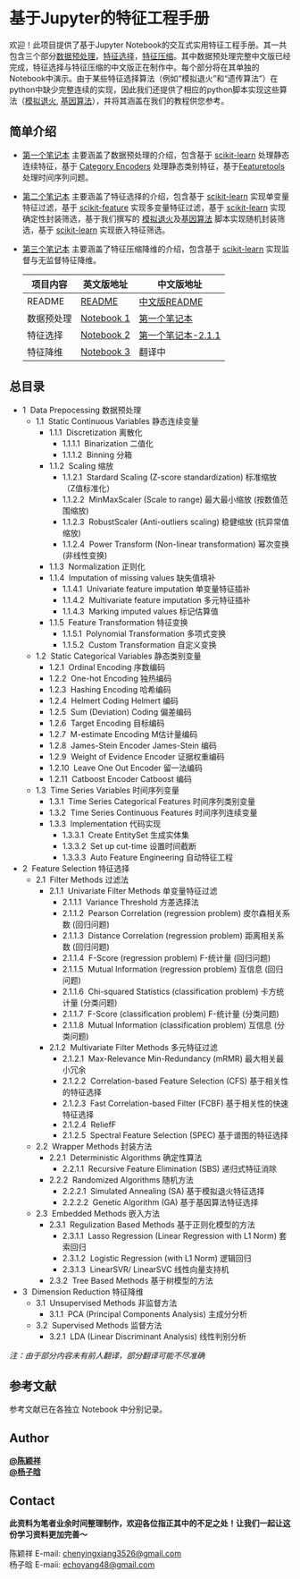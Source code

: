 基于Jupyter的特征工程手册
============
欢迎！此项目提供了基于Jupyter Notebook的交互式实用特征工程手册。其一共包含三个部分[数据预处理](./中文版/1.%20数据预处理.ipynb)，[特征选择](2.%20Feature%20Selection.ipynb)，[特征压缩](3.%20Dimension%20Reduction.ipynb)。其中数据预处理完整中文版已经完成，特征选择与特征压缩的中文版正在制作中。每个部分将在其单独的Notebook中演示。由于某些特征选择算法（例如“模拟退火”和“遗传算法”）在python中缺少完整连续的实现，因此我们还提供了相应的python脚本实现这些算法（[模拟退火](SA.py), [基因算法](GA.py)），并将其涵盖在我们的教程供您参考。  

简单介绍
------------
- [第一个笔记本](./中文版/1.%20数据预处理.ipynb) 主要涵盖了数据预处理的介绍，包含基于 [scikit-learn](https://scikit-learn.org/stable/) 处理静态连续特征，基于 [Category Encoders](https://contrib.scikit-learn.org/categorical-encoding/) 处理静态类别特征，基于[Featuretools](https://www.featuretools.com/) 处理时间序列问题。  

- [第二个笔记本](2.%20Feature%20Selection.ipynb) 主要涵盖了特征选择的介绍，包含基于 [scikit-learn](https://scikit-learn.org/stable/) 实现单变量特征过滤，基于 [scikit-feature](http://featureselection.asu.edu/) 实现多变量特征过滤，基于 [scikit-learn](https://scikit-learn.org/stable/) 实现确定性封装筛选，基于我们撰写的 [模拟退火](SA.py)及[基因算法](GA.py) 脚本实现随机封装筛选，基于 [scikit-learn](https://scikit-learn.org/stable/) 实现嵌入特征筛选。  

- [第三个笔记本](3.%20Dimension%20Reduction.ipynb) 主要涵盖了特征压缩降维的介绍，包含基于 [scikit-learn](https://scikit-learn.org/stable/) 实现监督与无监督特征降维。  

    |项目内容|英文版地址 | 中文版地址 |
    |------  |------ | ------ |
    |README | [README](./README.md) | [中文版README](./中文版.md) |
    |数据预处理| [Notebook 1](./1.%20Data%20Preprocessing.ipynb) | [第一个笔记本](./中文版/1.%20数据预处理.ipynb) |
    |特征选择 | [Notebook 2](2.%20Feature%20Selection.ipynb) | [第一个笔记本-2.1.1](./中文版/2.%20特征选择.ipynb) |
    |特征降维 | [Notebook 3](3.%20Dimension%20Reduction.ipynb) | 翻译中 |


总目录
------------
<div class="toc"><ul class="toc-item"><li><span><span class="toc-item-num">1&nbsp;&nbsp;</span>Data Prepocessing 数据预处理</a></span><ul class="toc-item"><li><span><span class="toc-item-num">1.1&nbsp;&nbsp;</span>Static Continuous Variables 静态连续变量</a></span><ul class="toc-item"><li><span><span class="toc-item-num">1.1.1&nbsp;&nbsp;</span>Discretization 离散化</a></span><ul class="toc-item"><li><span><span class="toc-item-num">1.1.1.1&nbsp;&nbsp;</span>Binarization 二值化</a></span></li><li><span><span class="toc-item-num">1.1.1.2&nbsp;&nbsp;</span>Binning 分箱</a></span></li></ul></li><li><span><span class="toc-item-num">1.1.2&nbsp;&nbsp;</span>Scaling 缩放</a></span><ul class="toc-item"><li><span><span class="toc-item-num">1.1.2.1&nbsp;&nbsp;</span>Stardard Scaling (Z-score standardization) 标准缩放 （Z值标准化）</a></span></li><li><span><span class="toc-item-num">1.1.2.2&nbsp;&nbsp;</span>MinMaxScaler (Scale to range) 最大最小缩放 (按数值范围缩放)</a></span></li><li><span><span class="toc-item-num">1.1.2.3&nbsp;&nbsp;</span>RobustScaler (Anti-outliers scaling) 稳健缩放 (抗异常值缩放)</a></span></li><li><span><span class="toc-item-num">1.1.2.4&nbsp;&nbsp;</span>Power Transform (Non-linear transformation) 幂次变换 (非线性变换)</a></span></li></ul></li><li><span><span class="toc-item-num">1.1.3&nbsp;&nbsp;</span>Normalization 正则化</a></span></li><li><span><span class="toc-item-num">1.1.4&nbsp;&nbsp;</span>Imputation of missing values 缺失值填补</a></span><ul class="toc-item"><li><span><span class="toc-item-num">1.1.4.1&nbsp;&nbsp;</span>Univariate feature imputation 单变量特征插补</a></span></li><li><span><span class="toc-item-num">1.1.4.2&nbsp;&nbsp;</span>Multivariate feature imputation 多元特征插补</a></span></li><li><span><span class="toc-item-num">1.1.4.3&nbsp;&nbsp;</span>Marking imputed values 标记估算值</a></span></li></ul></li><li><span><span class="toc-item-num">1.1.5&nbsp;&nbsp;</span>Feature Transformation 特征变换</a></span><ul class="toc-item"><li><span><span class="toc-item-num">1.1.5.1&nbsp;&nbsp;</span>Polynomial Transformation 多项式变换</a></span></li><li><span><span class="toc-item-num">1.1.5.2&nbsp;&nbsp;</span>Custom Transformation 自定义变换</a></span></li></ul></li></ul></li><li><span><span class="toc-item-num">1.2&nbsp;&nbsp;</span>Static Categorical Variables 静态类别变量</a></span><ul class="toc-item"><li><span><span class="toc-item-num">1.2.1&nbsp;&nbsp;</span>Ordinal Encoding 序数编码</a></span></li><li><span><span class="toc-item-num">1.2.2&nbsp;&nbsp;</span>One-hot Encoding 独热编码</a></span></li><li><span><span class="toc-item-num">1.2.3&nbsp;&nbsp;</span>Hashing Encoding 哈希编码</a></span></li><li><span><span class="toc-item-num">1.2.4&nbsp;&nbsp;</span>Helmert Coding Helmert 编码</a></span></li><li><span><span class="toc-item-num">1.2.5&nbsp;&nbsp;</span>Sum (Deviation) Coding 偏差编码</a></span></li><li><span><span class="toc-item-num">1.2.6&nbsp;&nbsp;</span>Target Encoding 目标编码</a></span></li><li><span><span class="toc-item-num">1.2.7&nbsp;&nbsp;</span>M-estimate Encoding M估计量编码</a></span></li><li><span><span class="toc-item-num">1.2.8&nbsp;&nbsp;</span>James-Stein Encoder James-Stein 编码</a></span></li><li><span><span class="toc-item-num">1.2.9&nbsp;&nbsp;</span>Weight of Evidence Encoder 证据权重编码</a></span></li><li><span><span class="toc-item-num">1.2.10&nbsp;&nbsp;</span>Leave One Out Encoder 留一法编码</a></span></li><li><span><span class="toc-item-num">1.2.11&nbsp;&nbsp;</span>Catboost Encoder Catboost 编码</a></span></li></ul></li><li><span><span class="toc-item-num">1.3&nbsp;&nbsp;</span>Time Series Variables 时间序列变量</a></span><ul class="toc-item"><li><span><span class="toc-item-num">1.3.1&nbsp;&nbsp;</span>Time Series Categorical Features 时间序列类别变量</a></span></li><li><span><span class="toc-item-num">1.3.2&nbsp;&nbsp;</span>Time Series Continuous Features 时间序列连续变量</a></span></li><li><span><span class="toc-item-num">1.3.3&nbsp;&nbsp;</span>Implementation 代码实现</a></span><ul class="toc-item"><li><span><span class="toc-item-num">1.3.3.1&nbsp;&nbsp;</span>Create EntitySet 生成实体集</a></span></li><li><span><span class="toc-item-num">1.3.3.2&nbsp;&nbsp;</span>Set up cut-time 设置时间截断</a></span></li><li><span><span class="toc-item-num">1.3.3.3&nbsp;&nbsp;</span>Auto Feature Engineering 自动特征工程</a></span></li></ul></li></ul></li></ul></li><li><span><span class="toc-item-num">2&nbsp;&nbsp;</span>Feature Selection 特征选择</a></span><ul class="toc-item"><li><span><span class="toc-item-num">2.1&nbsp;&nbsp;</span>Filter Methods 过滤法</a></span><ul class="toc-item"><li><span><span class="toc-item-num">2.1.1&nbsp;&nbsp;</span>Univariate Filter Methods 单变量特征过滤</a></span><ul class="toc-item"><li><span><span class="toc-item-num">2.1.1.1&nbsp;&nbsp;</span>Variance Threshold 方差选择法</a></span></li><li><span><span class="toc-item-num">2.1.1.2&nbsp;&nbsp;</span>Pearson Correlation (regression problem) 皮尔森相关系数 (回归问题)</a></span></li><li><span><span class="toc-item-num">2.1.1.3&nbsp;&nbsp;</span>Distance Correlation (regression problem) 距离相关系数 (回归问题)</a></span></li><li><span><span class="toc-item-num">2.1.1.4&nbsp;&nbsp;</span>F-Score (regression problem) F-统计量 (回归问题)</a></span></li><li><span><span class="toc-item-num">2.1.1.5&nbsp;&nbsp;</span>Mutual Information (regression problem) 互信息 (回归问题)</a></span></li><li><span><span class="toc-item-num">2.1.1.6&nbsp;&nbsp;</span>Chi-squared Statistics (classification problem) 卡方统计量 (分类问题)</a></span></li><li><span><span class="toc-item-num">2.1.1.7&nbsp;&nbsp;</span>F-Score (classification problem) F-统计量 (分类问题)</a></span></li><li><span><span class="toc-item-num">2.1.1.8&nbsp;&nbsp;</span>Mutual Information (classification problem) 互信息 (分类问题)</a></span></li></ul></li><li><span><span class="toc-item-num">2.1.2&nbsp;&nbsp;</span>Multivariate Filter Methods 多元特征过滤</a></span><ul class="toc-item"><li><span><span class="toc-item-num">2.1.2.1&nbsp;&nbsp;</span>Max-Relevance Min-Redundancy (mRMR) 最大相关最小冗余</a></span></li><li><span><span class="toc-item-num">2.1.2.2&nbsp;&nbsp;</span>Correlation-based Feature Selection (CFS) 基于相关性的特征选择</a></span></li><li><span><span class="toc-item-num">2.1.2.3&nbsp;&nbsp;</span>Fast Correlation-based Filter (FCBF) 基于相关性的快速特征选择</a></span></li><li><span><span class="toc-item-num">2.1.2.4&nbsp;&nbsp;</span>ReliefF</a></span></li><li><span><span class="toc-item-num">2.1.2.5&nbsp;&nbsp;</span>Spectral Feature Selection (SPEC) 基于谱图的特征选择</a></span></li></ul></li></ul></li><li><span><span class="toc-item-num">2.2&nbsp;&nbsp;</span>Wrapper Methods 封装方法</a></span><ul class="toc-item"><li><span><span class="toc-item-num">2.2.1&nbsp;&nbsp;</span>Deterministic Algorithms 确定性算法</a></span><ul class="toc-item"><li><span><span class="toc-item-num">2.2.1.1&nbsp;&nbsp;</span>Recursive Feature Elimination (SBS) 递归式特征消除</a></span></li></ul></li><li><span><span class="toc-item-num">2.2.2&nbsp;&nbsp;</span>Randomized Algorithms 随机方法</a></span><ul class="toc-item"><li><span><span class="toc-item-num">2.2.2.1&nbsp;&nbsp;</span>Simulated Annealing (SA) 基于模拟退火特征选择</a></span></li><li><span><span class="toc-item-num">2.2.2.2&nbsp;&nbsp;</span>Genetic Algorithm (GA) 基于基因算法特征选择</a></span></li></ul></li></ul></li><li><span><span class="toc-item-num">2.3&nbsp;&nbsp;</span>Embedded Methods 嵌入方法</a></span><ul class="toc-item"><li><span><span class="toc-item-num">2.3.1&nbsp;&nbsp;</span>Regulization Based Methods 基于正则化模型的方法</a></span><ul class="toc-item"><li><span><span class="toc-item-num">2.3.1.1&nbsp;&nbsp;</span>Lasso Regression (Linear Regression with L1 Norm) 套索回归</a></span></li><li><span><span class="toc-item-num">2.3.1.2&nbsp;&nbsp;</span>Logistic Regression (with L1 Norm) 逻辑回归</a></span></li><li><span><span class="toc-item-num">2.3.1.3&nbsp;&nbsp;</span>LinearSVR/ LinearSVC 线性向量支持机</a></span></li></ul></li><li><span><span class="toc-item-num">2.3.2&nbsp;&nbsp;</span>Tree Based Methods 基于树模型的方法</a></span></li></ul></li></ul></li><li><span><span class="toc-item-num">3&nbsp;&nbsp;</span>Dimension Reduction 特征降维</a></span><ul class="toc-item"><li><span><span class="toc-item-num">3.1&nbsp;&nbsp;</span>Unsupervised Methods 非监督方法</a></span><ul class="toc-item"><li><span><span class="toc-item-num">3.1.1&nbsp;&nbsp;</span>PCA (Principal Components Analysis) 主成分分析</a></span></li></ul></li><li><span><span class="toc-item-num">3.2&nbsp;&nbsp;</span>Supervised Methods 监督方法</a></span><ul class="toc-item"><li><span><span class="toc-item-num">3.2.1&nbsp;&nbsp;</span>LDA (Linear Discriminant Analysis) 线性判别分析</a></span></li></ul></li></ul></li></ul></div>

*注：由于部分内容未有前人翻译，部分翻译可能不尽准确* 

参考文献
------------
参考文献已在各独立 Notebook 中分别记录。

Author
------------
[**@陈颖祥**](https://github.com/YC-Coder-Chen)  
[**@杨子晗**](https://github.com/echoyang48)

Contact
------------
**此资料为笔者业余时间整理制作，欢迎各位指正其中的不足之处！让我们一起让这份学习资料更加完善～**  

陈颖祥 E-mail: chenyingxiang3526@gmail.com  
杨子晗 E-maii: echoyang48@gmail.com
